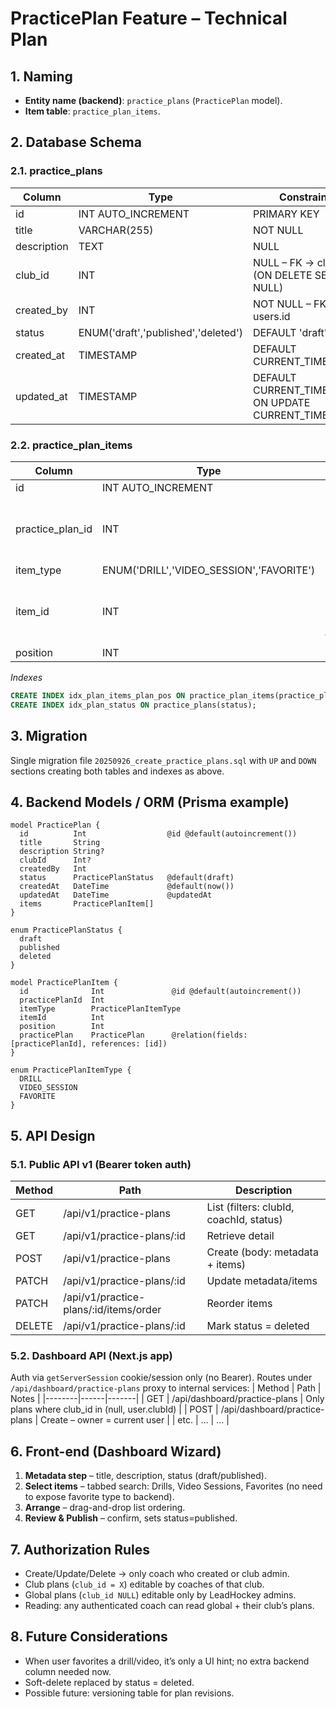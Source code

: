 # PracticePlan Feature – Technical Plan

## 1. Naming

- **Entity name (backend)**: `practice_plans` (`PracticePlan` model).
- **Item table**: `practice_plan_items`.

## 2. Database Schema

### 2.1. practice_plans

| Column      | Type                                | Constraints                                           |
| ----------- | ----------------------------------- | ----------------------------------------------------- |
| id          | INT AUTO_INCREMENT                  | PRIMARY KEY                                           |
| title       | VARCHAR(255)                        | NOT NULL                                              |
| description | TEXT                                | NULL                                                  |
| club_id     | INT                                 | NULL – FK → clubs.id (ON DELETE SET NULL)             |
| created_by  | INT                                 | NOT NULL – FK → users.id                              |
| status      | ENUM('draft','published','deleted') | DEFAULT 'draft'                                       |
| created_at  | TIMESTAMP                           | DEFAULT CURRENT_TIMESTAMP                             |
| updated_at  | TIMESTAMP                           | DEFAULT CURRENT_TIMESTAMP ON UPDATE CURRENT_TIMESTAMP |

### 2.2. practice_plan_items

| Column           | Type                                     | Constraints                                                       |
| ---------------- | ---------------------------------------- | ----------------------------------------------------------------- |
| id               | INT AUTO_INCREMENT                       | PRIMARY KEY                                                       |
| practice_plan_id | INT                                      | NOT NULL – FK → practice_plans.id (ON DELETE CASCADE)             |
| item_type        | ENUM('DRILL','VIDEO_SESSION','FAVORITE') | NOT NULL                                                          |
| item_id          | INT                                      | NOT NULL (FK to drills.id or video_sessions.id depending on type) |
| position         | INT                                      | NOT NULL                                                          |

_Indexes_

```sql
CREATE INDEX idx_plan_items_plan_pos ON practice_plan_items(practice_plan_id, position);
CREATE INDEX idx_plan_status ON practice_plans(status);
```

## 3. Migration

Single migration file `20250926_create_practice_plans.sql` with `UP` and `DOWN` sections creating both tables and indexes as above.

## 4. Backend Models / ORM (Prisma example)

```prisma
model PracticePlan {
  id          Int                  @id @default(autoincrement())
  title       String
  description String?
  clubId      Int?
  createdBy   Int
  status      PracticePlanStatus   @default(draft)
  createdAt   DateTime             @default(now())
  updatedAt   DateTime             @updatedAt
  items       PracticePlanItem[]
}

enum PracticePlanStatus {
  draft
  published
  deleted
}

model PracticePlanItem {
  id              Int               @id @default(autoincrement())
  practicePlanId  Int
  itemType        PracticePlanItemType
  itemId          Int
  position        Int
  practicePlan    PracticePlan      @relation(fields: [practicePlanId], references: [id])
}

enum PracticePlanItemType {
  DRILL
  VIDEO_SESSION
  FAVORITE
}
```

## 5. API Design

### 5.1. Public API v1 (Bearer token auth)

| Method | Path                                   | Description                             |
| ------ | -------------------------------------- | --------------------------------------- |
| GET    | /api/v1/practice-plans                 | List (filters: clubId, coachId, status) |
| GET    | /api/v1/practice-plans/:id             | Retrieve detail                         |
| POST   | /api/v1/practice-plans                 | Create (body: metadata + items)         |
| PATCH  | /api/v1/practice-plans/:id             | Update metadata/items                   |
| PATCH  | /api/v1/practice-plans/:id/items/order | Reorder items                           |
| DELETE | /api/v1/practice-plans/:id             | Mark status = deleted                   |

### 5.2. Dashboard API (Next.js app)

Auth via `getServerSession` cookie/session only (no Bearer). Routes under `/api/dashboard/practice-plans` proxy to internal services:
| Method | Path | Notes |
|--------|------|-------|
| GET | /api/dashboard/practice-plans | Only plans where club_id in (null, user.clubId) |
| POST | /api/dashboard/practice-plans | Create – owner = current user |
| etc. | … | … |

## 6. Front-end (Dashboard Wizard)

1. **Metadata step** – title, description, status (draft/published).
2. **Select items** – tabbed search: Drills, Video Sessions, Favorites (no need to expose favorite type to backend).
3. **Arrange** – drag-and-drop list ordering.
4. **Review & Publish** – confirm, sets status=published.

## 7. Authorization Rules

- Create/Update/Delete → only coach who created or club admin.
- Club plans (`club_id = X`) editable by coaches of that club.
- Global plans (`club_id NULL`) editable only by LeadHockey admins.
- Reading: any authenticated coach can read global + their club’s plans.

## 8. Future Considerations

- When user favorites a drill/video, it’s only a UI hint; no extra backend column needed now.
- Soft-delete replaced by status = deleted.
- Possible future: versioning table for plan revisions.
